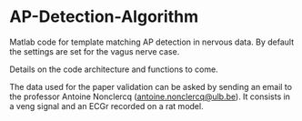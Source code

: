# AP-Detection-Algorithm
Matlab code for template matching AP detection in nervous data. By default the settings are set for the vagus nerve case.

Details on the code architecture and functions to come.

The data used for the paper validation can be asked by sending an email to the professor Antoine Nonclercq (antoine.nonclercq@ulb.be). It consists in a veng signal and an ECGr recorded on a rat model.
